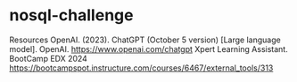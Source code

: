 # nosql-challenge
Resources
OpenAI. (2023). ChatGPT (October 5 version) [Large language model]. OpenAI. https://www.openai.com/chatgpt
Xpert Learning Assistant. BootCamp EDX 2024 https://bootcampspot.instructure.com/courses/6467/external_tools/313